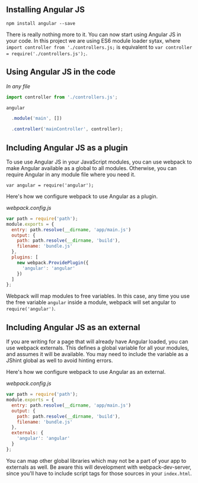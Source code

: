 ## Installing Angular JS

`npm install angular --save`

There is really nothing more to it. You can now start using Angular JS in your code. In this project we are using ES6 module loader sytax, where `import controller from './controllers.js;` is equivalent to `var controller = require('./controllers.js');`.

## Using Angular JS in the code

*In any file*
```javascript
import controller from './controllers.js';

angular

  .module('main', [])

  .controller('mainController', controller);
```

## Including Angular JS as a plugin
To use use Angular JS in your JavaScript modules, you can use webpack to make Angular available as a global to all modules. Otherwise, you can require Angular in any module file where you need it.

`var angular = require('angular');`

Here's how we configure webpack to use Angular as a plugin.

*webpack.config.js*
```javascript
var path = require('path');
module.exports = {
  entry: path.resolve(__dirname, 'app/main.js')
  output: {
    path: path.resolve(__dirname, 'build'),
    filename: 'bundle.js'
  },
  plugins: [
    new webpack.ProvidePlugin({
      'angular': 'angular'
    })
  ]
};
```

Webpack will map modules to free variables. In this case, any time you use the free variable `angular` inside a module, webpack will set angular to `require('angular')`.

## Including Angular JS as an external
If you are writing for a page that will already have Angular loaded, you can use webpack externals. This defines a global variable for all your modules, and assumes it will be available. You may need to include the variable as a JShint global as well to avoid hinting errors.

Here's how we configure webpack to use Angular as an external.

*webpack.config.js*
```javascript
var path = require('path');
module.exports = {
  entry: path.resolve(__dirname, 'app/main.js')
  output: {
    path: path.resolve(__dirname, 'build'),
    filename: 'bundle.js'
  },
  externals: {
    'angular': 'angular'
  }
};
```

You can map other global libraries which may not be a part of your app to externals as well. Be aware this will development with webpack-dev-server, since you'll have to include script tags for those sources in your `index.html`.